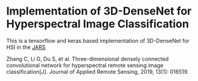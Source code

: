 # Implementation of 3D-DenseNet for Hyperspectral Image Classification

This is a tensorflow and keras based implementation of 3D-DenseNet for HSI in the [JARS](https://www.spiedigitallibrary.org/journalArticle/Download?fullDOI=10.1117%2F1.JRS.13.016519&SSO=1)

Zhang C, Li G, Du S, et al. Three-dimensional densely connected convolutional network for hyperspectral remote sensing image classification[J]. Journal of Applied Remote Sensing, 2019, 13(1): 016519.
